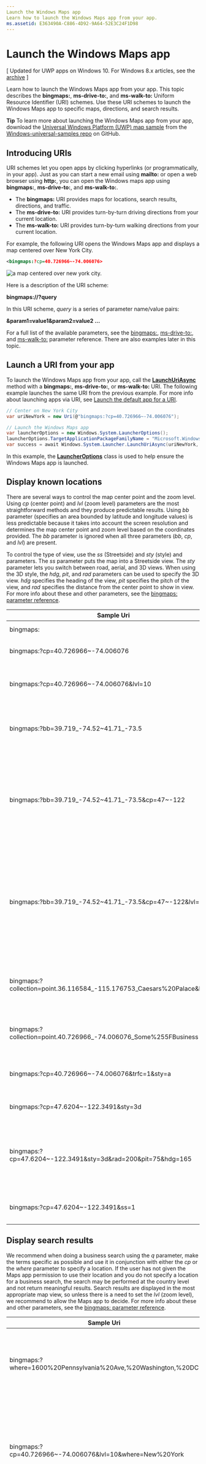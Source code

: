 ```yaml
---
Launch the Windows Maps app
Learn how to launch the Windows Maps app from your app.
ms.assetid: E363490A-C886-4D92-9A64-52E3C24F1D98
---
```


# Launch the Windows Maps app


\[ Updated for UWP apps on Windows 10. For Windows 8.x articles, see the [archive](http://go.microsoft.com/fwlink/p/?linkid=619132) \]


Learn how to launch the Windows Maps app from your app. This topic describes the **bingmaps:**, **ms-drive-to:**, and **ms-walk-to:** Uniform Resource Identifier (URI) schemes. Use these URI schemes to launch the Windows Maps app to specific maps, directions, and search results.

**Tip** To learn more about launching the Windows Maps app from your app, download the [Universal Windows Platform (UWP) map sample](http://go.microsoft.com/fwlink/p/?LinkId=619977) from the [Windows-universal-samples repo](http://go.microsoft.com/fwlink/p/?LinkId=619979) on GitHub.

## Introducing URIs


URI schemes let you open apps by clicking hyperlinks (or programmatically, in your app). Just as you can start a new email using **mailto:** or open a web browser using **http:**, you can open the Windows maps app using **bingmaps:**, **ms-drive-to:**, and **ms-walk-to:**.

-   The **bingmaps:** URI provides maps for locations, search results, directions, and traffic.
-   The **ms-drive-to:** URI provides turn-by-turn driving directions from your current location.
-   The **ms-walk-to:** URI provides turn-by-turn walking directions from your current location.

For example, the following URI opens the Windows Maps app and displays a map centered over New York City.

```xml
<bingmaps:?cp=40.726966~-74.006076>
```

![a map centered over new york city.](images/mapnyc.png)

Here is a description of the URI scheme:

**bingmaps://?query**

In this URI scheme, *query* is a series of parameter name/value pairs:

**&param1=value1&param2=value2 …**

For a full list of the available parameters, see the [bingmaps:](#bingmaps), [ms-drive-to:](#msdriveto), and [ms-walk-to:](#mswalkto) parameter reference. There are also examples later in this topic.

## Launch a URI from your app


To launch the Windows Maps app from your app, call the [**LaunchUriAsync**](https://msdn.microsoft.com/library/windows/apps/hh701476) method with a **bingmaps:**, **ms-drive-to:**, or **ms-walk-to:** URI. The following example launches the same URI from the previous example. For more info about launching apps via URI, see [Launch the default app for a URI](launch-default-app.md).

```cs
// Center on New York City
var uriNewYork = new Uri(@"bingmaps:?cp=40.726966~-74.006076");

// Launch the Windows Maps app
var launcherOptions = new Windows.System.LauncherOptions();
launcherOptions.TargetApplicationPackageFamilyName = "Microsoft.WindowsMaps_8wekyb3d8bbwe";
var success = await Windows.System.Launcher.LaunchUriAsync(uriNewYork, launcherOptions);
```

In this example, the [**LauncherOptions**](https://msdn.microsoft.com/library/windows/apps/hh701435) class is used to help ensure the Windows Maps app is launched.

## Display known locations


There are several ways to control the map center point and the zoom level. Using *cp* (center point) and *lvl* (zoom level) parameters are the most straightforward methods and they produce predictable results. Using *bb* parameter (specifies an area bounded by latitude and longitude values) is less predictable because it takes into account the screen resolution and determines the map center point and zoom level based on the coordinates provided. The *bb* parameter is ignored when all three parameters (*bb*, *cp*, and *lvl*) are present.

To control the type of view, use the *ss* (Streetside) and *sty* (style) and parameters. The *ss* parameter puts the map into a Streetside view. The *sty* parameter lets you switch between road, aerial, and 3D views. When using the 3D style, the *hdg*, *pit*, and *rad* parameters can be used to specify the 3D view. *hdg* specifies the heading of the view, *pit* specifies the pitch of the view, and *rad* specifies the distance from the center point to show in view. For more info about these and other parameters, see the [bingmaps: parameter reference](#bingmaps).

| Sample Uri                                                                 | Results                                                                                                                                                                                                   |
|----------------------------------------------------------------------------|-----------------------------------------------------------------------------------------------------------------------------------------------------------------------------------------------------------|
| bingmaps:                                                                  | Opens the Maps app.                                                                                                                                                                                       |
| bingmaps:?cp=40.726966~-74.006076                                          | Displays a map centered over New York City.                                                                                                                                                               |
| bingmaps:?cp=40.726966~-74.006076&lvl=10                                   | Displays a map centered over New York City with a zoom level of 10.                                                                                                                                       |
| bingmaps:?bb=39.719\_-74.52~41.71\_-73.5                                   | Displays a map of New York City with the size of the screen as the bounding box.                                                                                                                          |
| bingmaps:?bb=39.719\_-74.52~41.71\_-73.5&cp=47~-122                        | Displays a map of New York City, which is the area specified in the bounding box argument. The center point for Seattle specified in the **cp** argument is ignored.                                      |
| bingmaps:?bb=39.719\_-74.52~41.71\_-73.5&cp=47~-122&lvl=8                  | Displays a map of New York, which is the area specified in the **bb** argument. The **cp** argument, which specifies Seattle, is ignored because **cp** and **lvl** are ignored when **bb** is specified. |
| bingmaps:?collection=point.36.116584\_-115.176753\_Caesars%20Palace&lvl=16 | Displays a map with a point named Caesars Palace (in Las Vegas) and sets the zoom level to 16.                                                                                                            |
| bingmaps:?collection=point.40.726966\_-74.006076\_Some%255FBusiness        | Displays a map with a point named Some\_Business (in Las Vegas).                                                                                                                                          |
| bingmaps:?cp=40.726966~-74.006076&trfc=1&sty=a                             | Displays a map of NYC with traffic on and aerial map style.                                                                                                                                               |
| bingmaps:?cp=47.6204~-122.3491&sty=3d                                      | Displays a 3D view of the Space Needle.                                                                                                                                                                   |
| bingmaps:?cp=47.6204~-122.3491&sty=3d&rad=200&pit=75&hdg=165               | Displays a 3D view of the Space Needle with a radius of 200m, a pitch or 75 degrees, and a heading of 165 degrees.                                                                                        |
| bingmaps:?cp=47.6204~-122.3491&ss=1                                        | Displays a Streetside view of the Space Needle.                                                                                                                                                           |

 

## Display search results


We recommend when doing a business search using the *q* parameter, make the terms specific as possible and use it in conjunction with either the *cp* or the *where* parameter to specify a location. If the user has not given the Maps app permission to use their location and you do not specify a location for a business search, the search may be performed at the country level and not return meaningful results. Search results are displayed in the most appropriate map view, so unless there is a need to set the *lvl* (zoom level), we recommend to allow the Maps app to decide. For more info about these and other parameters, see the [bingmaps: parameter reference](#bingmaps).

| Sample Uri                                                    | Results                                                                                                                                         |
|---------------------------------------------------------------|-------------------------------------------------------------------------------------------------------------------------------------------------|
| bingmaps:?where=1600%20Pennsylvania%20Ave,%20Washington,%20DC | Displays a map and searches for the address of the White House in Washington, D.C.                                                              |
| bingmaps:?cp=40.726966~-74.006076&lvl=10&where=New%20York     | Searches for New York near the specified center point, displays the results on a map, and sets the zoom level to 10.                            |
| bingmaps:?lvl=10&where=New%20York                             | Searches for New York and shows the result at zoom level 10.                                                                                    |
| bingmaps:?cp=40.726966~-74.006076&lvl=14.5&q=pizza            | Searches for pizza near the specified center point (that is, in New York City), displays the results on a map, and sets the zoom level to 14.5. |
| bingmaps:?q=coffee&where=Seattle                              | Searches for coffee in Seattle.                                                                                                                 |

 

## Display multiple points


Use the *collection* parameter to show a custom set of points on the map. If there is more than one point, a list of points is displayed. There can be up to 25 points in a collection and they are listed in the order provided. The collection takes precedence over search and directions requests. For more info about this parameter and others, see the [bingmaps: parameter reference](#bingmaps).

| Sample Uri                                                                                                                                                         | Results                                                                                                                   |
|--------------------------------------------------------------------------------------------------------------------------------------------------------------------|---------------------------------------------------------------------------------------------------------------------------|
| bingmaps:?collection=point.36.116584\_-115.176753\_Caesars%20Palace                                                                                                | Searches for Caesar's Palace in Las Vegas and displays the results on a map in the best map view.                         |
| bingmaps:?collection=point.36.116584\_-115.176753\_Caesars%20Palace&lvl=16                                                                                         | Displays a pushpin named Caesars Palace in Las Vegas and zooms to level 16.                                               |
| bingmaps:?collection=point.36.116584\_-115.176753\_Caesars%20Palace~point.36.113126\_-115.175188\_The%20Bellagio&lvl=16&cp=36.114902~-115.176669                   | Displays a pushpin named Caesars Palace and a pushpin named The Bellagio in Las Vegas and zooms to level 16.              |
| bingmaps:?collection=point.40.726966\_-74.006076\_Fake%255FBusiness%255Fwith%255FUnderscore                                                                        | Displays New York with a pushpin named Fake\_Business\_with\_Underscore.                                                  |
| bingmaps:?collection=name.Hotel%20List~point.36.116584\_-115.176753\_Caesars%20Palace~point.36.113126\_-115.175188\_The%20Bellagio&lvl=16&cp=36.114902~-115.176669 | Displays a list named Hotel List and two pushpins for Caesars Palace and The Bellagio in Las Vegas and zooms to level 16. |

 

## Display directions and traffic


You can display directions between two points using the *rtp* parameter; those points can be either an address or latitude and longitude coordinates. Use the *trfc* parameter to show traffic information. To specify the type of directions: driving, walking, or transit, use the *mode* parameter. If *mode* isn't specified, directions will be provided using the user's mode of transportation preference. For more info about these parameters and others, see the [bingmaps: parameter reference](#bingmaps).

![an example of directions](images/windowsmapgcdirections.png)

| Sample Uri                                                                                                              | Results                                                                                                                                                         |
|-------------------------------------------------------------------------------------------------------------------------|-----------------------------------------------------------------------------------------------------------------------------------------------------------------|
| bingmaps:?rtp=pos.44.9160\_-110.4158~pos.45.0475\_-109.4187                                                             | Displays a map with point-to-point directions. Because *mode* is not specified, directions will be provided using the user's mode of transportation preference. |
| bingmaps:?cp=43.0332~-87.9167&trfc=1                                                                                    | Displays a map centered over Milwaukee, WI with traffic.                                                                                                        |
| bingmaps:?rtp=adr.One Microsoft Way, Redmond, WA 98052~pos.39.0731\_-108.7238                                           | Displays a map with directions from the specified address to the specified location.                                                                            |
| bingmaps:?rtp=adr.1%20Microsoft%20Way,%20Redmond,%20WA,%2098052~pos.36.1223\_-111.9495\_Grand%20Canyon%20northern%20rim | Displays directions from 1 Microsoft Way, Redmond, WA, 98052 to the Grand Canyon's northern rim.                                                                |
| bingmaps:?rtp=adr.Davenport, CA~adr.Yosemite Village                                                                    | Displays a map with driving directions from the specified location to the specified landmark.                                                                   |
| bingmaps:?rtp=adr.Mountain%20View,%20CA~adr.San%20Francisco%20International%20Airport,%20CA&mode=d                      | Displays driving directions from Mountain View, CA to San Francisco International Airport, CA.                                                                  |
| bingmaps:?rtp=adr.Mountain%20View,%20CA~adr.San%20Francisco%20International%20Airport,%20CA&mode=w                      | Displays walking directions from Mountain View, CA to San Francisco International Airport, CA.                                                                  |
| bingmaps:?rtp=adr.Mountain%20View,%20CA~adr.San%20Francisco%20International%20Airport,%20CA&mode=t                      | Displays transit directions from Mountain View, CA to San Francisco International Airport, CA.                                                                  |

 

## Display turn-by-turn directions


The **ms-drive-to:** and **ms-walk-to:** URI schemes let you launch directly into a turn-by-turn view of a route. These URI schemes can only provide directions from the user's current location. If you must provide directions between points that do not include the user's current location, use the **binmaps:** URI scheme as described in the previous section. For more info about these URI schemes, see the [ms-drive-to:](#msdriveto) and [ms-walk-to:](#mswalkto) parameter reference.

> **Important**  When the **ms-drive-to:** or **ms-walk-to:** URI schemes are launched, the Maps app will check to see if the device has ever had a GPS location fix. If it has, then the Maps app will proceed to turn-by-turn directions. If it hasn't, the app will display the route overview, as described in [Display directions and traffic](#directions).

 

![an example of turn-by-turn directions](images/windowsmapsappdirections.png)

| Sample Uri                                                                                                | Results                                                                                       |
|-----------------------------------------------------------------------------------------------------------|-----------------------------------------------------------------------------------------------|
| ms-drive-to:?destination.latitude=47.680504&destination.longitude=-122.328262&destination.name=Green Lake | Displays a map with turn-by-turn driving directions to Green Lake from your current location. |
| ms-walk-to:?destination.latitude=47.680504&destination.longitude=-122.328262&destination.name=Green Lake  | Displays a map with turn-by-turn walking directions to Green Lake from your current location. |

 

## bingmaps: parameter reference


The syntax for each parameter in this table is shown by using Augmented Backus–Naur Form (ABNF).

<table>
<colgroup>
<col width="25%" />
<col width="25%" />
<col width="25%" />
<col width="25%" />
</colgroup>
<thead>
<tr class="header">
<th align="left">Parameter</th>
<th align="left">Definition</th>
<th align="left">ABNF Definition and Example</th>
<th align="left">Details</th>
</tr>
</thead>
<tbody>
<tr class="odd">
<td align="left"><p>**cp**</p></td>
<td align="left"><p>Center point</p></td>
<td align="left"><p>cp = "cp=" cpval</p>
<p>cpval = degreeslat "~" degreeslon</p>
<p>degreeslat = ["-"] 1*3DIGIT ["." 1*7DIGIT]</p>
<p>degreeslon = ["-"] 1*2DIGIT ["." 1*7DIGIT]</p>
<p>Example:</p>
<p>cp=40.726966~-74.006076</p></td>
<td align="left"><p>Both values must be expressed in decimal degrees and separated by a tilde(**~**).</p>
<p>Valid longitude values are between -180 and +180 inclusive.</p>
<p>Valid latitude values are between -90 and +90 inclusive.</p></td>
</tr>
<tr class="even">
<td align="left"><p>**bb**</p></td>
<td align="left"><p>Bounding box</p></td>
<td align="left"><p>bb = "bb=" southlatitude "_" westlongitude "~" northlatitude "_" eastlongitude</p>
<p>southlatitude = degreeslat</p>
<p>northlatitude = degreeslat</p>
<p>westlongitude = degreeslon</p>
<p>eastlongitude = degreeslon</p>
<p>Example:</p>
<p>bb=39.719_-74.52~41.71_-73.5</p></td>
<td align="left"><p>A rectangular area that specifies the bounding box expressed in decimal degrees, using a tilde (**~**) to separate the lower left corner from the upper right corner. Latitude and longitude for each are separated with an underscore (**_**).</p>
<p>Valid longitude values are between -180 and +180 inclusive.</p>
<p>Valid latitude values are between -90 and +90 inclusive.</p></td>
</tr>
<tr class="odd">
<td align="left"><p>**where**</p></td>
<td align="left"><p>Location</p></td>
<td align="left"><p>where = "where=" whereval</p>
<p>whereval = 1*( ALPHA / DIGIT / "-" / "." / "_" / pct-encoded / "!" / "$" / "'" / "(" / ")" / "*" / "+" / "," / ";" / ":" / "@" / "/" / "?")</p>
<p>Example:</p>
<p>where=1600%20Pennsylvania%20Ave,%20Washington,%20DC</p></td>
<td align="left"><p>Search term which is a location, landmark or place.</p></td>
</tr>
<tr class="even">
<td align="left"><p>**q**</p></td>
<td align="left"><p>Query Term</p></td>
<td align="left"><p>q = "q=" qval</p>
<p>qval = whereval / "~"</p>
<p>Example:</p>
<p>q=mexican%20restaurants</p></td>
<td align="left"><p>Search term for local business or category of businesses.</p></td>
</tr>
<tr class="odd">
<td align="left"><p>**lvl**</p></td>
<td align="left"><p>Zoom Level</p></td>
<td align="left"><p>lvl = "lvl=" 1*2DIGIT ["." 1*2DIGIT]</p>
<p>Example:</p>
l
<p>lvl=10.50</p></td>
<td align="left"><p>Defines the zoom level of the map view. Valid values are 1-20 where 1 is zoomed all the way out.</p></td>
</tr>
<tr class="even">
<td align="left"><p>**sty**</p></td>
<td align="left"><p>Style</p></td>
<td align="left"><p>sty = "sty=" ("a" / "r"/"3d")</p>
<p>Example:</p>
<p>sty=a</p></td>
<td align="left"><p>Defines the map style. Valid values for this parameter include:</p>
<ul>
<li>**a**: Display an aerial view of the map.</li>
<li>**r**: Display a road view of the map.</li>
<li>**3d**: Display a 3D view of the map. Use in conjunction with the **cp** parameter and optionally with the **rad** parameter.</li>
</ul>
<div class="alert">
> **Note**  Omitting the **sty** parameter produces the same results as sty=r.
</div>
<div>
 
</div></td>
</tr>
<tr class="odd">
<td align="left"><p>**rad**</p></td>
<td align="left"><p>Radius</p></td>
<td align="left"><p>rad = "rad=" 1*8DIGIT</p>
<p>Example:</p>
<p>rad=1000</p></td>
<td align="left"><p>A circular area that specifies the desired map view. The radius value is measured in meters.</p></td>
</tr>
<tr class="even">
<td align="left"><p>**pit**</p></td>
<td align="left"><p>Pitch</p></td>
<td align="left"><p>pit = "pit=" pitch</p>
<p>Example:</p>
<p>pit=60</p></td>
<td align="left"><p>Indicates the angle that the map is viewed at, where 90 is looking out at the horizon (maximum) and 0 is looking straight down (minimum).</p></td>
</tr>
<tr class="odd">
<td align="left"><p>**hdg**</p></td>
<td align="left"><p>Heading</p></td>
<td align="left"><p>hdg = "hdg=" heading</p>
<p>Example:</p>
<p>hdg=180</p></td>
<td align="left"><p>Indicates the direction the map is heading in degrees, where 0 or 360 = North, 90 = East, 180 = South, and 270 = West.</p></td>
</tr>
<tr class="even">
<td align="left"><p>**ss**</p></td>
<td align="left"><p>Streetside</p></td>
<td align="left"><p>ss = "ss=" BIT</p>
<p>Example:</p>
<p>ss=1</p></td>
<td align="left"><p>Indicates that street-level imagery is shown when <code>ss=1</code>. Omitting the **ss** parameter produces the same result as <code>ss=0</code>. Use in conjunction with the **cp** parameter to specify the location of the street-level view.</p>
<div class="alert">
> **Note**  Street-level imagery is not available in all regions.
</div>
<div>
 
</div></td>
</tr>
<tr class="odd">
<td align="left"><p>**trfc**</p></td>
<td align="left"><p>Traffic</p></td>
<td align="left"><p>trfc = "trfc=" BIT</p>
<p>Example:</p>
<p>trfc=1</p></td>
<td align="left"><p>Specifies whether traffic information is included on the map. Omitting the trfc parameter produces the same results as <code>trfc=0</code>.</p>
<div class="alert">
> **Note**  Traffic data is not available in all regions.
</div>
<div>
 
</div></td>
</tr>
<tr class="even">
<td align="left"><p>**rtp**</p></td>
<td align="left"><p>Route</p></td>
<td align="left"><p>rtp = "rtp=" (waypoint "~" [waypoint]) / ("~" waypoint)</p>
<p>waypoint = (("pos." cpval ["_" whereval]) / ("adr." whereval))</p>
<p>Examples:</p>
<p>rtp=adr.Mountain%20View,%20CA~adr.SFO</p>
<p>rtp=adr.One%20Microsoft%20Way,%20Redmond,%20WA~pos.45.23423_-122.1232 _My%20Picnic%20Spot</p></td>
<td align="left"><p>Defines the start and end of a route to draw on the map, separated by a tilde (**~**). Each of the waypoints is defined by either a position using latitude and longitude (**cp**) or an address identifier (**where**).</p>
<p>A complete route contains exactly two waypoints. For example, a route with two waypoints is defined by <code>rtp="A"~"B"</code>.</p>
<p>It's also acceptable to specify an incomplete route. For example, you can define only the start of a route with <code>rtp="A"~</code>. In this case, the driving directions input panel is displayed with the provided waypoint in the **From:** field and the **To:** field that has focus.</p>
<p>If only the end of a route is specified, as with <code>rtp=~"B"</code>, the driving directions panel is displayed with the provided waypoint in the **To:** field. If available, the current location is pre-populated in the **From:** field with focus.</p>
<p>No route line is drawn when an incomplete route is given.</p>
<p>Use in conjunction with the **mode** parameter to specify the mode of transportation (driving, transit, or walking). If **mode** isn't specified, directions will be provided using the user's mode of transportation preference.</p>
<div class="alert">
**Note**  A title can be used for a location if the location is specified by the **pos** parameter value. Rather than showing the latitude and longitude, the title will be displayed.
</div>
<div>
 
</div></td>
</tr>
<tr class="odd">
<td align="left"><p>**mode**</p></td>
<td align="left"><p>Route mode</p></td>
<td align="left"><p>mode = "mode=" ("d" / "t" / "w")</p>
<p>Example:</p>
<p>mode=d</p></td>
<td align="left"><p>Defines the route mode. Valid values for this parameter include:</p>
<ul>
<li>**d**: Displays route overview for driving directions</li>
<li>**t**: Displays route overview for transit directions</li>
<li>**w**: Displays route overview for walking directions</li>
</ul>
<p>Use in conjunction with the **rtp** parameter for route directions. If **mode** isn't specified, directions will be provided using the user's mode of transportation preference.</p></td>
</tr>
<tr class="even">
<td align="left"><p>**collection**</p></td>
<td align="left"><p>Collection</p></td>
<td align="left"><p>collection = "collection="</p>
<p>Example:</p>
<p>collection=name.Custom%20List</p></td>
<td align="left"><p>Collection of entities to be added to the map and list.</p>
<p>Supported Entities are:</p>
<ul>
<li>point</li>
</ul>
<p>Separate multiple collections editor items with tildes (**~**).</p>
<p>If the item you specify contains a tilde, make sure the tilde is encoded as <code>%7E</code>. If not accompanied by Center point and Zoom Level parameters, the collection will provide the best map view.</p></td>
</tr>
<tr class="odd">
<td align="left"><p>**point**</p></td>
<td align="left"><p>Point</p></td>
<td align="left"><p>point = "point." pointval_title_notes_link URL_photo URL</p>
<p>pointval = degreeslat "_" degreeslon</p>
<p>title = whereval / _</p>
<p>Example:</p>
<p>collection=point.40.726966_-74.006076_Pin%20Title</p></td>
<td align="left"><p>Specifies a point to add by using latitude and longitude. For points, the value includes the latitude, longitude, title, notes, link URL, and photo URL to display, each separated by an underscore (**_**):</p>
<p>If the item you specify contains an underscore, make sure the underscore is double encoded as <code>%255F</code>.</p>
<p>Max length of the title and notes parameters is 255 chars.</p>
<p>If a point is defined without a name, the title will be "Custom pin."</p></td>
</tr>
<tr class="even">
<td align="left"><p>**name**</p></td>
<td align="left"><p>Name</p></td>
<td align="left"><p>name = "name." whereval</p>
<p>Example:</p>
<p>collection=name.Hotel%20List</p></td>
<td align="left"><p>Name of the collection. If a name is not provided and there is more than one entity in the collection, the default name is "Custom pins."</p></td>
</tr>
</tbody>
</table>

 

## ms-drive-to: parameter reference


The Uri to launch a request for turn-by-turn driving directions has the following format.

> **Note**  You don’t specify the starting point in this URI scheme. The starting point is always assumed to be the current location. If you need to specify a starting point other than the current location, see [Display directions and traffic](#directions).

 

| Parameter | Definition | Example | Details |
|------------|-----------|---------|---------|
| **destination.latitude** | Destination latitude | Example: destination.latitude=47.6451413797194 | The latitude of the destination. |
| **destination.longitude** | Destination longitude | Example: destination.longitude=-122.141964733601 | The longitude of the destination. |
| **name** | Name of the destination | Example: destination.name=Redmond, WA | Then name of the destination. You do not have to encode the Uri or the **name** value. |

 

## ms-walk-to: parameter reference


The Uri to launch a request for turn-by-turn walking directions has the following format.

> **Note**  You don’t specify the starting point in this URI scheme. The starting point is always assumed to be the current location. If you need to specify a starting point other than the current location, see [Display directions and traffic](#directions).

 

| Parameter | Definition | Example | Details |
|-----------|------------|---------|----------|
| **destination.latitude** | Destination latitude | Example: destination.latitude=47.6451413797194 | The latitude of the destination. |
| **destination.longitude** | Destination longitude | Example: destination.longitude=-122.141964733601 | The longitude of the destination. |
| **name** | Name of the destination | Example: destination.name=Redmond, WA | Then name of the destination. You do not have to encode the Uri or the **name** value. |

 

 

 



<!--HONumber=Mar16_HO1-->
